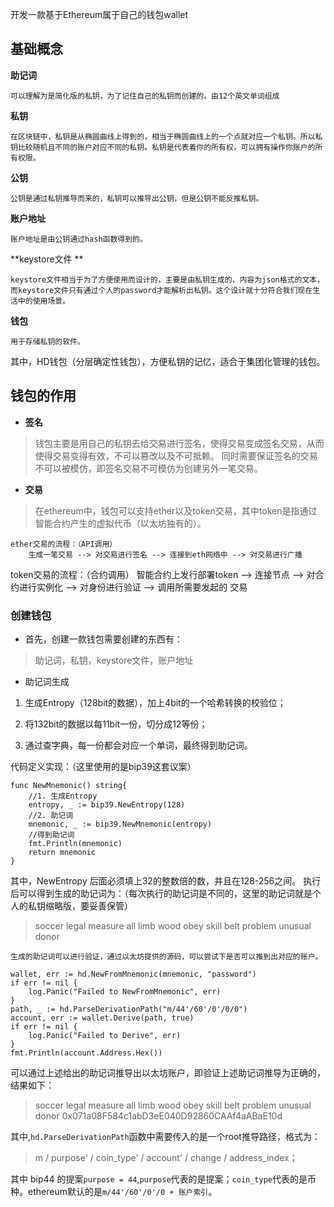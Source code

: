 开发一款基于Ethereum属于自己的钱包wallet
## 基础概念

**助记词**  

	可以理解为是简化版的私钥，为了记住自己的私钥而创建的。由12个英文单词组成
	
**私钥** 

	在区块链中，私钥是从椭圆曲线上得到的，相当于椭圆曲线上的一个点就对应一个私钥。所以私钥比较随机且不同的账户对应不同的私钥。私钥是代表着你的所有权，可以拥有操作你账户的所有权限。
	
**公钥**

	公钥是通过私钥推导而来的，私钥可以推导出公钥，但是公钥不能反推私钥。
	
**账户地址**

	账户地址是由公钥通过hash函数得到的。

**keystore文件 **

	keystore文件相当于为了方便使用而设计的，主要是由私钥生成的，内容为json格式的文本，而keystore文件只有通过个人的password才能解析出私钥。这个设计就十分符合我们现在生活中的使用场景。
	
**钱包**

	用于存储私钥的软件。

其中，HD钱包（分层确定性钱包），方便私钥的记忆，适合于集团化管理的钱包。

## 钱包的作用
* **签名**
> 钱包主要是用自己的私钥去给交易进行签名，使得交易变成签名交易，从而使得交易变得有效，不可以篡改以及不可抵赖。
同时需要保证签名的交易不可以被模仿，即签名交易不可模仿为创建另外一笔交易。
* **交易**
> 在ethereum中，钱包可以支持ether以及token交易，其中token是指通过智能合约产生的虚拟代币（以太坊独有的）。

	ether交易的流程：（API调用）
		生成一笔交易 --> 对交易进行签名 --> 连接到eth网络中 --> 对交易进行广播
token交易的流程：（合约调用）
		智能合约上发行部署token --> 连接节点 --> 对合约进行实例化 --> 对身份进行验证 --> 调用所需要发起的 交易

### 创建钱包
* 首先，创建一款钱包需要创建的东西有：
> 助记词，私钥，keystore文件，账户地址

* 助记词生成
1. 生成Entropy（128bit的数据），加上4bit的一个哈希转换的校验位；

2. 将132bit的数据以每11bit一份，切分成12等份；

3. 通过查字典，每一份都会对应一个单词，最终得到助记词。

代码定义实现：（这里使用的是bip39这套议案）
```
func NewMnemonic() string{
	//1. 生成Entropy
	entropy, _ := bip39.NewEntropy(128)
	//2. 助记词
	mnemonic, _ := bip39.NewMnemonic(entropy)
	//得到助记词
	fmt.Println(mnemonic)
	return mnemonic
}
```
其中，NewEntropy 后面必须填上32的整数倍的数，并且在128-256之间。
执行后可以得到生成的助记词为：（每次执行的助记词是不同的，这里的助记词就是个人的私钥缩略版，要妥善保管）
> soccer legal measure all limb wood obey skill belt problem unusual donor

	生成的助记词可以进行验证，通过以太坊提供的源码，可以尝试下是否可以推到出对应的账户。
```
wallet, err := hd.NewFromMnemonic(mnemonic, "password")
if err != nil {
	log.Panic("Failed to NewFromMnemonic", err)
}
path, _ := hd.ParseDerivationPath("m/44'/60'/0'/0/0")
account, err := wallet.Derive(path, true)
if err != nil {
	log.Panic("Failed to Derive", err)
}
fmt.Println(account.Address.Hex())
```
可以通过上述给出的助记词推导出以太坊账户，即验证上述助记词推导为正确的，结果如下：
> soccer legal measure all limb wood obey skill belt problem unusual donor
0x071a08F584c1abD3eE040D92860CAAf4aABaE10d

其中,`hd.ParseDerivationPath`函数中需要传入的是一个root推导路径，格式为：
> m / purpose' / coin_type' / account' / change / address_index；

其中 bip44 的提案`purpose = 44`,`purpose`代表的是提案；`coin_type`代表的是币种。ethereum默认的是`m/44'/60'/0'/0 + 账户索引`。


